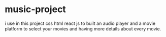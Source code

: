 # music-project
i use in this project css html react js to built an audio player and a movie platform to select your movies and having more details about every movie.
